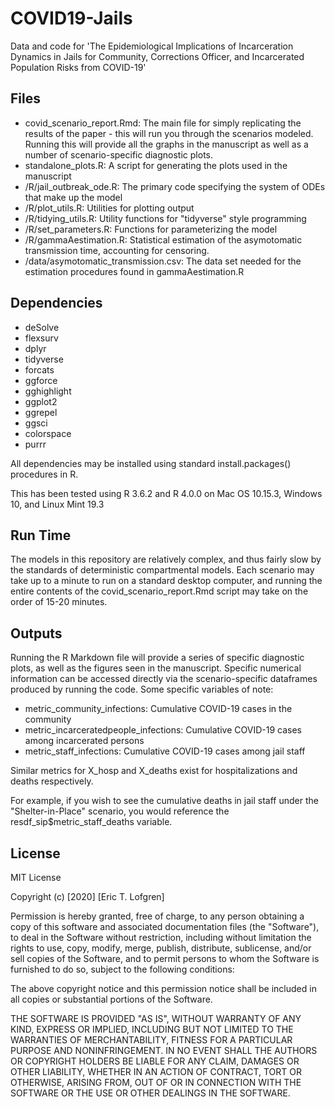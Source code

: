 # COVID19-Jails
Data and code for 'The Epidemiological Implications of Incarceration Dynamics in Jails for Community, Corrections Officer, and Incarcerated Population Risks from COVID-19'

Files
-----
* covid_scenario_report.Rmd: The main file for simply replicating the results of the paper - this will run you through the scenarios modeled. Running this will provide all the graphs in the manuscript as well as a number of scenario-specific diagnostic plots.
* standalone_plots.R: A script for generating the plots used in the manuscript
* /R/jail_outbreak_ode.R: The primary code specifying the system of ODEs that make up the model
* /R/plot_utils.R: Utilities for plotting output
* /R/tidying_utils.R: Utility functions for "tidyverse" style programming
* /R/set_parameters.R: Functions for parameterizing the model
* /R/gammaAestimation.R: Statistical estimation of the asymotomatic transmission time, accounting for censoring.
* /data/asymotomatic_transmission.csv: The data set needed for the estimation procedures found in gammaAestimation.R


Dependencies
-------
* deSolve
* flexsurv
* dplyr
* tidyverse
* forcats
* ggforce
* gghighlight
* ggplot2
* ggrepel
* ggsci
* colorspace
* purrr

All dependencies may be installed using standard install.packages() procedures in R.

This has been tested using R 3.6.2 and R 4.0.0 on Mac OS 10.15.3, Windows 10, and Linux Mint 19.3

Run Time
-------
The models in this repository are relatively complex, and thus fairly slow by the standards of deterministic compartmental models. Each scenario may take up to a minute to run on a standard desktop computer, and running the entire contents of the covid_scenario_report.Rmd script may take on the order of 15-20 minutes.

Outputs
------
Running the R Markdown file will provide a series of specific diagnostic plots, as well as the figures seen in the manuscript. Specific numerical information can be accessed directly via the scenario-specific dataframes produced by running the code. Some specific variables of note:

* metric_community_infections: Cumulative COVID-19 cases in the community
* metric_incarceratedpeople_infections: Cumulative COVID-19 cases among incarcerated persons
* metric_staff_infections: Cumulative COVID-19 cases among jail staff

Similar metrics for X_hosp and X_deaths exist for hospitalizations and deaths respectively.

For example, if you wish to see the cumulative deaths in jail staff under the "Shelter-in-Place" scenario, you would reference the resdf_sip$metric_staff_deaths variable.

License
----
MIT License

Copyright (c) [2020] [Eric T. Lofgren]

Permission is hereby granted, free of charge, to any person obtaining a copy
of this software and associated documentation files (the "Software"), to deal
in the Software without restriction, including without limitation the rights
to use, copy, modify, merge, publish, distribute, sublicense, and/or sell
copies of the Software, and to permit persons to whom the Software is
furnished to do so, subject to the following conditions:

The above copyright notice and this permission notice shall be included in all
copies or substantial portions of the Software.

THE SOFTWARE IS PROVIDED "AS IS", WITHOUT WARRANTY OF ANY KIND, EXPRESS OR
IMPLIED, INCLUDING BUT NOT LIMITED TO THE WARRANTIES OF MERCHANTABILITY,
FITNESS FOR A PARTICULAR PURPOSE AND NONINFRINGEMENT. IN NO EVENT SHALL THE
AUTHORS OR COPYRIGHT HOLDERS BE LIABLE FOR ANY CLAIM, DAMAGES OR OTHER
LIABILITY, WHETHER IN AN ACTION OF CONTRACT, TORT OR OTHERWISE, ARISING FROM,
OUT OF OR IN CONNECTION WITH THE SOFTWARE OR THE USE OR OTHER DEALINGS IN THE
SOFTWARE.